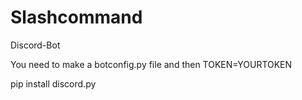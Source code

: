# Slashcommand
Discord-Bot

You need to make a botconfig.py file and then TOKEN=YOURTOKEN

pip install discord.py

